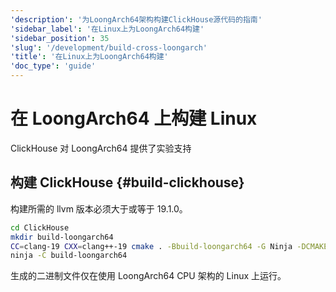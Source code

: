 ```yaml
---
'description': '为LoongArch64架构构建ClickHouse源代码的指南'
'sidebar_label': '在Linux上为LoongArch64构建'
'sidebar_position': 35
'slug': '/development/build-cross-loongarch'
'title': '在Linux上为LoongArch64构建'
'doc_type': 'guide'
---
```



# 在 LoongArch64 上构建 Linux

ClickHouse 对 LoongArch64 提供了实验支持

## 构建 ClickHouse {#build-clickhouse}

构建所需的 llvm 版本必须大于或等于 19.1.0。

```bash
cd ClickHouse
mkdir build-loongarch64
CC=clang-19 CXX=clang++-19 cmake . -Bbuild-loongarch64 -G Ninja -DCMAKE_TOOLCHAIN_FILE=cmake/linux/toolchain-loongarch64.cmake
ninja -C build-loongarch64
```

生成的二进制文件仅在使用 LoongArch64 CPU 架构的 Linux 上运行。
